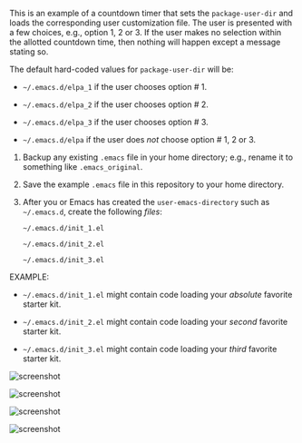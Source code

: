 This is an example of a countdown timer that sets the `package-user-dir` and
loads the corresponding user customization file.  The user is presented with a
few choices, e.g., option 1, 2 or 3.  If the user makes no selection within the
allotted countdown time, then nothing will happen except a message stating so.

The default hard-coded values for `package-user-dir` will be:

* `~/.emacs.d/elpa_1` if the user chooses option # 1.

* `~/.emacs.d/elpa_2` if the user chooses option # 2.

* `~/.emacs.d/elpa_3` if the user chooses option # 3.

* `~/.emacs.d/elpa` if the user does *not* choose option # 1, 2 or 3.

1.  Backup any existing `.emacs` file in your home directory; e.g., rename it to
    something like `.emacs_original`.

2.  Save the example `.emacs` file in this repository to your home directory.

3.  After you or Emacs has created the `user-emacs-directory` such as `~/.emacs.d`,
    create the following *files*:

    `~/.emacs.d/init_1.el`

    `~/.emacs.d/init_2.el`

    `~/.emacs.d/init_3.el`

EXAMPLE:

* `~/.emacs.d/init_1.el` might contain code loading your *absolute* favorite
starter kit.

* `~/.emacs.d/init_2.el` might contain code loading your *second* favorite
starter kit.

* `~/.emacs.d/init_3.el` might contain code loading your *third* favorite
starter kit.

![screenshot](https://www.lawlist.com/images/countdown_3.png)

![screenshot](https://www.lawlist.com/images/countdown_2.png)

![screenshot](https://www.lawlist.com/images/countdown_1.png)

![screenshot](https://www.lawlist.com/images/countdown_0.png)